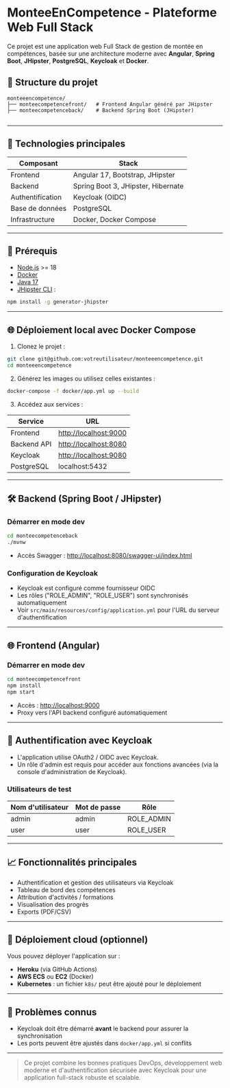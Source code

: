# MonteeEnCompetence - Plateforme Web Full Stack

Ce projet est une application web Full Stack de gestion de montée en compétences, basée sur une architecture moderne avec **Angular**, **Spring Boot**, **JHipster**, **PostgreSQL**, **Keycloak** et **Docker**.

## 📂 Structure du projet

```
monteeencompetence/
├── monteecompetencefront/   # Frontend Angular généré par JHipster
├── monteecompetenceback/    # Backend Spring Boot (JHipster)
       
```

---

## 🚀 Technologies principales

| Composant        | Stack                              |
| ---------------- | ---------------------------------- |
| Frontend         | Angular 17, Bootstrap, JHipster    |
| Backend          | Spring Boot 3, JHipster, Hibernate |
| Authentification | Keycloak (OIDC)                    |
| Base de données  | PostgreSQL                         |
| Infrastructure   | Docker, Docker Compose             |

---

## 🔧 Prérequis

* [Node.js](https://nodejs.org/) >= 18
* [Docker](https://www.docker.com/)
* [Java 17](https://adoptium.net/)
* [JHipster CLI](https://www.jhipster.tech/installation/) :

```bash
npm install -g generator-jhipster
```

---

## 🌐 Déploiement local avec Docker Compose

1. Clonez le projet :

```bash
git clone git@github.com:votreutilisateur/monteeencompetence.git
cd monteeencompetence
```

2. Générez les images ou utilisez celles existantes :

```bash
docker-compose -f docker/app.yml up --build
```

3. Accédez aux services :

| Service     | URL                                            |
| ----------- | ---------------------------------------------- |
| Frontend    | [http://localhost:9000](http://localhost:9000) |
| Backend API | [http://localhost:8080](http://localhost:8080) |
| Keycloak    | [http://localhost:9080](http://localhost:9080) |
| PostgreSQL  | localhost:5432                                 |

---

## 🛠️ Backend (Spring Boot / JHipster)

### Démarrer en mode dev

```bash
cd monteecompetenceback
./mvnw
```

* Accès Swagger : [http://localhost:8080/swagger-ui/index.html](http://localhost:8080/swagger-ui/index.html)

### Configuration de Keycloak

* Keycloak est configuré comme fournisseur OIDC
* Les rôles ("ROLE\_ADMIN", "ROLE\_USER") sont synchronisés automatiquement
* Voir `src/main/resources/config/application.yml` pour l'URL du serveur d'authentification

---

## 🌐 Frontend (Angular)

### Démarrer en mode dev

```bash
cd monteecompetencefront
npm install
npm start
```

* Accès : [http://localhost:9000](http://localhost:9000)
* Proxy vers l'API backend configuré automatiquement

---

## 🔐 Authentification avec Keycloak

* L'application utilise OAuth2 / OIDC avec Keycloak.
* Un rôle d'admin est requis pour accéder aux fonctions avancées (via la console d'administration de Keycloak).

### Utilisateurs de test

| Nom d'utilisateur | Mot de passe | Rôle        |
| ----------------- | ------------ | ----------- |
| admin             | admin        | ROLE\_ADMIN |
| user              | user         | ROLE\_USER  |

---

## 📈 Fonctionnalités principales

* Authentification et gestion des utilisateurs via Keycloak
* Tableau de bord des compétences
* Attribution d'activités / formations
* Visualisation des progrès
* Exports (PDF/CSV)

---

## 🚧 Déploiement cloud (optionnel)

Vous pouvez déployer l'application sur :

* **Heroku** (via GitHub Actions)
* **AWS ECS** ou **EC2** (Docker)
* **Kubernetes** : un fichier `k8s/` peut être ajouté pour le déploiement

---

## 🚫 Problèmes connus

* Keycloak doit être démarré **avant** le backend pour assurer la synchronisation
* Les ports peuvent être ajustés dans `docker/app.yml` si conflits

---


> Ce projet combine les bonnes pratiques DevOps, développement web moderne et d'authentification sécurisée avec Keycloak pour une application full-stack robuste et scalable.
